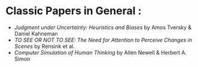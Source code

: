 # Classic Papers in General :

- *Judgment under Uncertainty: Heuristics and Biases* by Amos Tversky & Daniel Kahneman
- *TO SEE OR NOT TO SEE: The Need for Attention to Perceive Changes in Scenes* by Rensink et al.
- *Computer Simulation of Human Thinking* by Allen Newell & Herbert A. Simon

